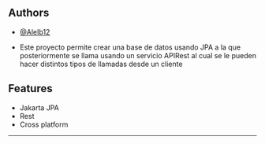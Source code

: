 
## Authors
- [@AleIb12](https://github.com/AleIb12)


- Este proyecto permite crear una base de datos usando JPA a la que posteriormente se llama usando un servicio APIRest al cual se le pueden hacer distintos tipos de llamadas desde un cliente
## Features

- Jakarta JPA
- Rest
- Cross platform

****
